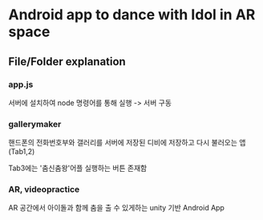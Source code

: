Android app to dance with Idol in AR space
===============================
File/Folder explanation
-------------------
### app.js
서버에 설치하여 node 명령어를 통해 실행 -> 서버 구동

### gallerymaker
핸드폰의 전화번호부와 갤러리를 서버에 저장된 디비에 저장하고 다시 불러오는 앱(Tab1,2)

Tab3에는 '춤신춤왕'어플 실행하는 버튼 존재함

### AR, videopractice
AR 공간에서 아이돌과 함께 춤을 출 수 있게하는 unity 기반 Android App